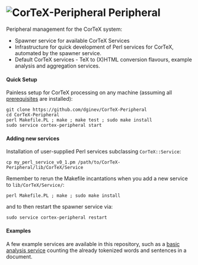 ![CorTeX-Peripheral](https://raw.github.com/dginev/CorTeX/master/public/img/logo.jpg) Peripheral
=================

Peripheral management for the CorTeX system:
 * Spawner service for available CorTeX Services
 * Infrastructure for quick development of Perl services for CorTeX, automated by the spawner service.
 * Default CorTeX services - TeX to (X)HTML conversion flavours, example analysis and aggregation services.

#### Quick Setup

Painless setup for CorTeX processing on any machine (assuming all [prerequisites](./INSTALL.md) are installed):

```shell
git clone https://github.com/dginev/CorTeX-Peripheral
cd CorTeX-Peripheral
perl Makefile.PL ; make ; make test ; sudo make install
sudo service cortex-peripheral start
```

#### Adding new services

Installation of user-supplied Perl services subclassing ```CorTeX::Service```:

```
cp my_perl_service_v0_1.pm /path/to/CorTeX-Peripheral/lib/CorTeX/Service
```

Remember to rerun the Makefile incantations when you add a new service to ```lib/CorTeX/Service/```:

```perl Makefile.PL ; make ; sudo make install```

and to then restart the spawner service via:

```sudo service cortex-peripheral restart```

#### Examples

A few example services are available in this repository, such as a [basic analysis service](lib/CorTeX/Service/mock_spotter_v0_1.pm) counting the already tokenized words and sentences in a document.
